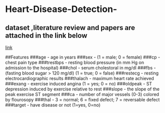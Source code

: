 # Heart-Disease-Detection-
## dataset ,literature review and papers are attached in the link below

[link](https://drive.google.com/drive/u/0/folders/14pUmd7ZXPPnOf0TU7oz8V8LHbk6FPvIz)

##Features
###age - age in years
###sex - (1 = male; 0 = female)
###cp - chest pain type
###trestbps - resting blood pressure (in mm Hg on admission to the hospital)
###chol - serum cholestoral in mg/dl
###fbs - (fasting blood sugar > 120 mg/dl) (1 = true; 0 = false)
###restecg - resting electrocardiographic results
###thalach - maximum heart rate achieved
###exang - exercise induced angina (1 = yes; 0 = no)
###oldpeak - ST depression induced by exercise relative to rest
###slope - the slope of the peak exercise ST segment
###ca - number of major vessels (0-3) colored by flourosopy
###thal - 3 = normal; 6 = fixed defect; 7 = reversable defect
###target - have disease or not (1=yes, 0=no)

